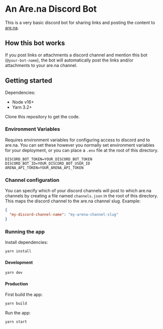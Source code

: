 # An Are.na Discord Bot

This is a very basic discord bot for sharing links and posting the content to [are.na](https://are.na).

## How this bot works

If you post links or attachments a discord channel and mention this bot (`@your-bot-name`), the bot will automatically
post the links and/or attachments to your are.na channel.

## Getting started

Dependencies:

- Node v16+
- Yarn 3.2+

Clone this repository to get the code.

### Environment Variables

Requires environment variables for configuring access to discord and to are.na. You can set these however you normally
set environment variables for your deployment, or you can place a `.env` file at the root of this directory.

```
DISCORD_BOT_TOKEN=YOUR_DISCORD_BOT_TOKEN
DISCORD_BOT_ID=YOUR_DISCORD_BOT_USER_ID
ARENA_API_TOKEN=YOUR_ARENA_API_TOKEN
```

### Channel configuration

You can specify which of your discord channels will post to which are.na channels by creating a file
named `channels.json` in the root of this directory. This maps the discord channel to the are.na channel slug. Example:

```json
{
  "my-discord-channel-name": "my-arena-channel-slug"
}
```

### Running the app

Install dependencies:

```bash
yarn install
```

#### Development

```bash
yarn dev
```

#### Production

First build the app:
```bash
yarn build
```

Run the app:
```bash
yarn start
```


